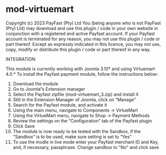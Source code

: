 # mod-virtuemart

Copyright (c) 2023 PayFast (Pty) Ltd You (being anyone who is not PayFast (Pty) Ltd) may download and use this plugin /
code in your own website in conjunction with a registered and active Payfast account. If your Payfast account is
terminated for any reason, you may not use this plugin / code or part thereof. Except as expressly indicated in this
licence, you may not use, copy, modify or distribute this plugin / code or part thereof in any way.

INTEGRATION:

This module is currently working with Joomla 3.10* and using Virtuemart 4.0.* To install the Payfast payment module,
follow the instructions below:

1. Download the module
2. Go to Joomla”s Extension manager
3. Select the Payfast zipfile (mod-virtuemart_3.zip) and install it
4. Still in the Extension Manager of Joomla, click on ”Manage”
5. Search for the Payfast module, and activate it
6. Using the main menu, navigate to Components -> VirtueMart
7. Using the VirtueMart menu, navigate to Shop -> Payment Methods
8. Review the settings on the “Configuration” tab of the Payfast plugin
9. Click Save
10. The module is now ready to be tested with the Sandbox, if the “Sandbox” is to be used, make sure setting is set to
    “Yes”
11. To use the modle in live mode enter your Payfast merchant ID and Key, and, if necessary, passphrase. Change sandbox
    to "No" and click save 
